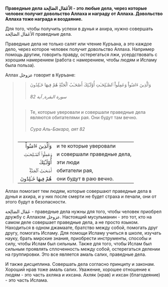 **Праведные дела الأعَمَال الصَالِحة - это любые дела, через которые человек получит довольство Аллаха и
награду от Аллаха. Довольство Аллаха тоже награда и воздаяние.** 

Для того, чтобы получить успехи в дунья и ахира, нужно совершать الأعَمَال
الصَالِحة праведные дела. 

Праведные дела не только салят или чтение Куръана, а это каждое дело,
через которое человек получит довольство Аллаха. Например помощь другим,
говорить правду, остерегаться лжи, усердствовать с хорошим намерением
(работа с намерением, чтобы людям и Исламу была польза).

Аллах عزوجل говорит в Куръане:

>> وَٱلَّذِينَ ءَامَنُواْ وَعَمِلُواْ ٱلصَّـٰلِحَـٰتِ أُوْلَـٰٓئِكَ أَصْحَـٰبُ ٱلْجَنَّةِ‌ۖ هُمْ فِيهَا خَـٰلِدُونَ
>>
>> ###### سورة البقرة, آية 82
>
>> Те, которые уверовали и совершали праведные дела являются обитателями рая. Они будут там вечно.
>>
>> ###### Сура Аль-Бакара, аят 82
>
> |                 |                   |
> | --------------: | :---------------- |
> | وَٱلَّذِينَ ءَامَنُواْ | и те которые уверовали |
> | وَعَمِلُواْ ٱلصَّـٰلِحَـٰتِ | и совершали праведные дела, |
> | أُوْلَـٰٓئِكَ | эти люди |
> | أَصْحَـٰبُ ٱلْجَنَّةِ‌ۖ | обитатели рая, |
> | هُمْ فِيهَا خَـٰلِدُونَ | они будут в раю вечно. |

Аллах помогает тем людям, которые совершают праведные дела в дунья и
ахира, и у них после смерти не будет страха и печали, они от этого будут
в безопасности.

عَمَال الصَالِحة - праведные дела нужны для того, чтобы человек приобрел
дружбу с Аллахом عزوجل. Настоящий мусульманин - это тот, кто на самом
деле совершает праведные дела, а не просто языком. Находиться в одном
джамаате, братство между собой, помогать друг другу, помогать Исламу.
Для помощи Исламу учиться в школе, изучать науку, брать мирские знания,
приобрести инструменты, способы и силу, чтобы Ислам был сильным. Также
для того, чтобы Ислам был сильным проявлять сплоченность между собой,
остерегаться делении на группировки. Это все является амаль салих,
праведные дела. 

И также дисциплина. Совершать дела согласно принципу и законам. Хороший
нрав тоже амаль салих. Уважение, хорошее отношение к людям - это часть
ахляка и ихсана. Ахляк (нрав) и ихсан (благодеяние) - это часть Ислама. 
